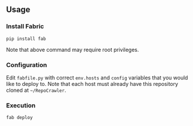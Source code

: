 ## Usage

### Install Fabric

```
pip install fab
```
Note that above command may require root privileges.

### Configuration

Edit `fabfile.py` with correct `env.hosts` and `config` variables that you would like to deploy to. Note that each host must already have this repository cloned at `~/RepoCrawler`.

### Execution

```
fab deploy
```
